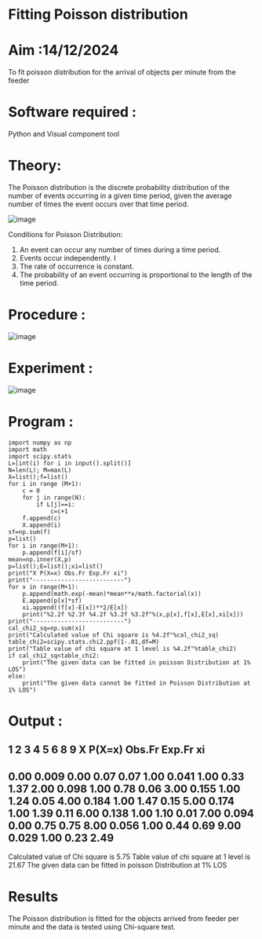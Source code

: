 # Fitting Poisson  distribution
# Aim :14/12/2024 

To fit poisson distribution for the arrival of objects per minute from the feeder

# Software required :  

Python and Visual component tool

# Theory:

The Poisson distribution is the discrete probability distribution of the number of events occurring in a given time period, given the average number of times the event occurs over that time period.

![image](https://user-images.githubusercontent.com/104613195/166248326-fd042076-8b0b-40c4-8b11-1d8e8fcb74db.png)

 Conditions for Poisson Distribution:

1. An event can occur any number of times during a time period.
2. Events occur independently. I
3. The rate of occurrence is constant.
4. The probability of an event occurring is proportional to the length of the time period. 
 
# Procedure :

![image](https://user-images.githubusercontent.com/104613195/166251988-d0c53205-6080-4f7b-ae4c-398178586637.png)

# Experiment :

![image](https://user-images.githubusercontent.com/103921593/230282876-f4a5afbf-cac1-4648-a1b0-c78840638a8e.png)

# Program :
```
import numpy as np
import math
import scipy.stats
L=[int(i) for i in input().split()]
N=len(L); M=max(L) 
X=list();f=list()
for i in range (M+1):
    c = 0
    for j in range(N):
        if L[j]==i:
            c=c+1
    f.append(c)
    X.append(i)
sf=np.sum(f)
p=list()
for i in range(M+1):
    p.append(f[i]/sf) 
mean=np.inner(X,p)
p=list();E=list();xi=list()
print("X P(X=x) Obs.Fr Exp.Fr xi")
print("--------------------------")
for x in range(M+1):
    p.append(math.exp(-mean)*mean**x/math.factorial(x))
    E.append(p[x]*sf)
    xi.append((f[x]-E[x])**2/E[x])
    print("%2.2f %2.3f %4.2f %3.2f %3.2f"%(x,p[x],f[x],E[x],xi[x]))
print("--------------------------")
cal_chi2_sq=np.sum(xi)
print("Calculated value of Chi square is %4.2f"%cal_chi2_sq)
table_chi2=scipy.stats.chi2.ppf(1-.01,df=M)
print("Table value of chi square at 1 level is %4.2f"%table_chi2)
if cal_chi2_sq<table_chi2:
    print("The given data can be fitted in poisson Distribution at 1% LOS")
else:
    print("The given data cannot be fitted in Poisson Distribution at 1% LOS")
 ```

# Output : 

1 2 3 4 5 6 8 9
X P(X=x) Obs.Fr Exp.Fr xi
--------------------------
0.00 0.009 0.00 0.07 0.07
1.00 0.041 1.00 0.33 1.37
2.00 0.098 1.00 0.78 0.06
3.00 0.155 1.00 1.24 0.05
4.00 0.184 1.00 1.47 0.15
5.00 0.174 1.00 1.39 0.11
6.00 0.138 1.00 1.10 0.01
7.00 0.094 0.00 0.75 0.75
8.00 0.056 1.00 0.44 0.69
9.00 0.029 1.00 0.23 2.49
--------------------------
Calculated value of Chi square is 5.75
Table value of chi square at 1 level is 21.67
The given data can be fitted in poisson Distribution at 1% LOS


# Results

The Poisson distribution is fitted for the objects arrived from feeder per minute and the data is tested using Chi-square test. 
 
